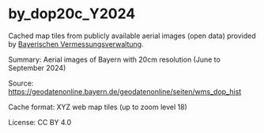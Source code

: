 # by_dop20c_Y2024

Cached map tiles from publicly available aerial images (open data) provided by [Bayerischen Vermessungsverwaltung](https://geodaten.bayern.de/opengeodata/).

Summary: Aerial images of Bayern with 20cm resolution (June to September 2024)

Source: https://geodatenonline.bayern.de/geodatenonline/seiten/wms_dop_hist

Cache format: XYZ web map tiles (up to zoom level 18)
    
License: CC BY 4.0
